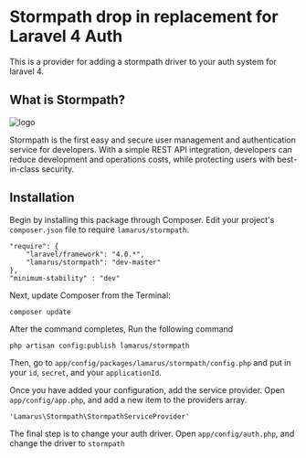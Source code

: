 # Stormpath drop in replacement for Laravel 4 Auth

This is a provider for adding a stormpath driver to your auth system for laravel 4.  



## What is Stormpath?

![logo](http://ww1.prweb.com/prfiles/2012/03/16/9555878/stormpath_v1_editedCRH2.jpg)

Stormpath is the first easy and secure user management and authentication service for developers.  With a simple REST API integration, developers can reduce development and operations costs, while protecting users with best-in-class security.


## Installation 

Begin by installing this package through Composer. Edit your project's `composer.json` file to require `lamarus/stormpath`.

	"require": {
		"laravel/framework": "4.0.*",
		"lamarus/stormpath": "dev-master"
	},
	"minimum-stability" : "dev"

Next, update Composer from the Terminal:

    composer update

After the command completes, Run the following command

    php artisan config:publish lamarus/stormpath

Then, go to `app/config/packages/lamarus/stormpath/config.php` and put in your `id`, `secret`, and your `applicationId`.

Once you have added your configuration, add the service provider. Open `app/config/app.php`, and add a new item to the providers array.

    'Lamarus\Stormpath\StormpathServiceProvider'

The final step is to change your auth driver.  Open `app/config/auth.php`, and change the driver to `stormpath`

